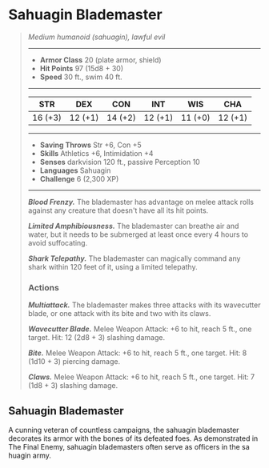 # Sahuagin Blademaster
>*Medium humanoid (sahuagin), lawful evil*
>___
>- **Armor Class** 20 (plate armor, shield)
>- **Hit Points** 97 (15d8 + 30)
>- **Speed** 30 ft., swim 40 ft.
>___
>|STR|DEX|CON|INT|WIS|CHA|
>|:---:|:---:|:---:|:---:|:---:|:---:|
>|16 (+3)|12 (+1)|14 (+2)|12 (+1)|11 (+0)|12 (+1)|
>___
>- **Saving Throws** Str +6, Con +5
>- **Skills** Athletics +6, Intimidation +4
>- **Senses** darkvision 120 ft., passive Perception 10
>- **Languages** Sahuagin
>- **Challenge** 6 (2,300 XP)
>___
>***Blood Frenzy.*** The blademaster has advantage on melee attack rolls against any creature that doesn't have all its hit points.  
>
>***Limited Amphibiousness.*** The blademaster can breathe air and water, but it needs to be submerged at least once every 4 hours to avoid suffocating.  
>
>***Shark Telepathy.*** The blademaster can magically command any shark within 120 feet of it, using a limited telepathy.  
>
>### Actions
>***Multiattack.*** The blademaster makes three attacks with its wavecutter blade, or one attack with its bite and two with its claws.  
>
>***Wavecutter Blade.*** Melee Weapon Attack: +6 to hit, reach 5 ft., one target. Hit: 12 (2d8 + 3) slashing damage.  
>
>***Bite.*** Melee Weapon Attack: +6 to hit, reach 5 ft., one target. Hit: 8 (1d10 + 3) piercing damage.  
>
>***Claws.*** Melee Weapon Attack: +6 to hit, reach 5 ft., one target. Hit: 7 (1d8 + 3) slashing damage.
## Sahuagin Blademaster
A cunning veteran of countless campaigns, the sahuagin blademaster decorates its armor with the bones of its defeated foes. As demonstrated in The Final Enemy, sahuagin blademasters often serve as officers in the sa huagin army.